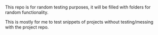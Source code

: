 This repo is for random testing purposes, it will be filled with folders for random functionality.

This is mostly for me to test snippets of projects without testing/messing with the project repo.
